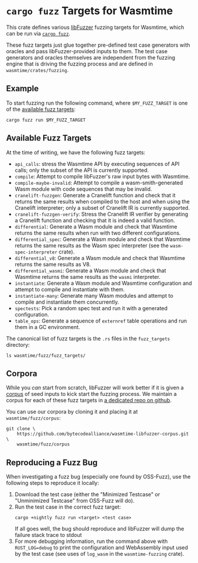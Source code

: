 # `cargo fuzz` Targets for Wasmtime

This crate defines various [libFuzzer](https://www.llvm.org/docs/LibFuzzer.html)
fuzzing targets for Wasmtime, which can be run via [`cargo
fuzz`](https://rust-fuzz.github.io/book/cargo-fuzz.html).

These fuzz targets just glue together pre-defined test case generators with
oracles and pass libFuzzer-provided inputs to them. The test case generators and
oracles themselves are independent from the fuzzing engine that is driving the
fuzzing process and are defined in `wasmtime/crates/fuzzing`.

## Example

To start fuzzing run the following command, where `$MY_FUZZ_TARGET` is one of
the [available fuzz targets](#available-fuzz-targets):

```shell
cargo fuzz run $MY_FUZZ_TARGET
```

## Available Fuzz Targets

At the time of writing, we have the following fuzz targets:

* `api_calls`: stress the Wasmtime API by executing sequences of API calls; only
  the subset of the API is currently supported.
* `compile`: Attempt to compile libFuzzer's raw input bytes with Wasmtime.
* `compile-maybe-invalid`: Attempt to compile a wasm-smith-generated Wasm module
  with code sequences that may be invalid.
* `cranelift-fuzzgen`: Generate a Cranelift function and check that it returns
  the same results when compiled to the host and when using the Cranelift
  interpreter; only a subset of Cranelift IR is currently supported.
* `cranelift-fuzzgen-verify`: Stress the Cranelift IR verifier by generating a
  Cranelift function and checking that it is indeed a valid function.
* `differential`: Generate a Wasm module and check that Wasmtime returns
  the same results when run with two different configurations.
* `differential_spec`: Generate a Wasm module and check that Wasmtime returns
  the same results as the Wasm spec interpreter (see the `wasm-spec-interpreter`
  crate).
* `differential_v8`: Generate a Wasm module and check that Wasmtime returns
  the same results as V8.
* `differential_wasmi`: Generate a Wasm module and check that Wasmtime returns
  the same results as the `wasmi` interpreter.
* `instantiate`: Generate a Wasm module and Wasmtime configuration and attempt
  to compile and instantiate with them.
* `instantiate-many`: Generate many Wasm modules and attempt to compile and
  instantiate them concurrently.
* `spectests`: Pick a random spec test and run it with a generated
  configuration.
* `table_ops`: Generate a sequence of `externref` table operations and run them
  in a GC environment.

The canonical list of fuzz targets is the `.rs` files in the `fuzz_targets`
directory:

```shell
ls wasmtime/fuzz/fuzz_targets/
```

## Corpora

While you *can* start from scratch, libFuzzer will work better if it is given a
[corpus](https://www.llvm.org/docs/LibFuzzer.html#corpus) of seed inputs to kick
start the fuzzing process. We maintain a corpus for each of these fuzz targets
in [a dedicated repo on
github](https://github.com/bytecodealliance/wasmtime-libfuzzer-corpus).

You can use our corpora by cloning it and placing it at `wasmtime/fuzz/corpus`:

```shell
git clone \
    https://github.com/bytecodealliance/wasmtime-libfuzzer-corpus.git \
    wasmtime/fuzz/corpus
```

## Reproducing a Fuzz Bug

When investigating a fuzz bug (especially one found by OSS-Fuzz), use the
following steps to reproduce it locally:

1. Download the test case (either the "Minimized Testcase" or "Unminimized
   Testcase" from OSS-Fuzz will do).
2. Run the test case in the correct fuzz target:
    ```shell
    cargo +nightly fuzz run <target> <test case>
    ```
    If all goes well, the bug should reproduce and libFuzzer will dump the
    failure stack trace to stdout
3. For more debugging information, run the command above with `RUST_LOG=debug`
   to print the configuration and WebAssembly input used by the test case (see
   uses of  `log_wasm` in the `wasmtime-fuzzing` crate).

